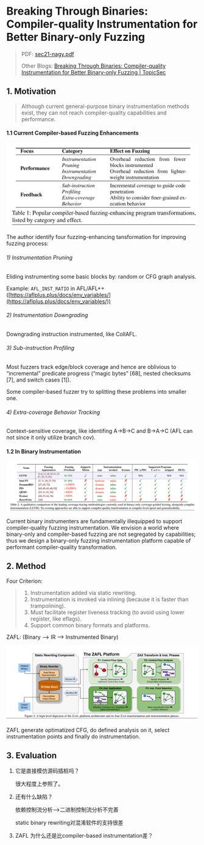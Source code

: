 # Breaking Through Binaries: Compiler-quality Instrumentation for Better Binary-only Fuzzing

>PDF: [sec21-nagy.pdf](https://www.usenix.org/system/files/sec21-nagy.pdf)
>
>Other Blogs: [Breaking Through Binaries: Compiler-quality Instrumentation for Better Binary-only Fuzzing | TopicSec](https://topicsec.github.io/posts/binary-only-fuzzing/)

## 1. Motivation

> Although current general-purpose binary instrumentation methods exist, they can not reach compiler-quality capabilities and performance.

#### 1.1 Current Compiler-based Fuzzing Enhancements

<img src="../Figures/image-20241023103116287.png" style="zoom: 50%;" />

The author identify four fuzzing-enhancing tansformation for improving fuzzing process:

###### 1) Instrumentation Pruning 

Eliding instrumenting some basic blocks by: random or CFG graph analysis.

Example: `AFL_INST_RATIO` in AFL/AFL++([https://aflplus.plus/docs/env_variables/](https://aflplus.plus/docs/env_variables/))

###### 2) Instrumentation Downgrading

Downgrading instruction instrumented, like CollAFL.

###### 3) Sub-instruction Profiling

Most fuzzers track edge/block coverage and hence are oblivious to “incremental” predicate progress (“magic bytes” [68], nested checksums [7], and switch cases [1]). 

Some compiler-based fuzzer try to splitting these problems into smaller one.

###### 4) Extra-coverage Behavior Tracking

Context-sensitive coverage, like identifing A->B->C and B->A->C (AFL can not since it only utilize branch cov).

#### 1.2 In Binary Instrumentation

![](../Figures/image-20241023105557481.png)

Current binary instrumenters are fundamentally illequipped to support compiler-quality fuzzing instrumentation. We envision a world where binary-only and compiler-based fuzzing are not segregated by capabilities; thus we design a binary-only fuzzing instrumentation platform capable of performant compiler-quality transformation.



## 2. Method

Four Criterion:

>1. Instrumentation added via static rewriting.
>2. Instrumentation is invoked via inlining (because it is faster than trampolining).
>3. Must facilitate register liveness tracking (to avoid using lower register, like eflags).
>4. Support common binary formats and platforms.

ZAFL: (Binary --> IR --> Instrumented Binary)

![](../Figures/image-20241023111527489.png)

ZAFL generate optimatized CFG, do defined analysis on it, select instrumentation points and finally do instrumentation.



## 3. Evaluation



1. 它是直接模仿源码插桩吗？

   很大程度上参照了。

2. 还有什么缺陷？

   依赖控制流分析-->二进制控制流分析不完善

   static binary rewriting对混淆软件的支持很差

3. ZAFL 为什么还是比compiler-based instrumentation差？

   